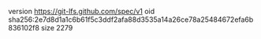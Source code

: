 version https://git-lfs.github.com/spec/v1
oid sha256:2e7d8d1a1c6b61f5c3ddf2afa88d3535a14a26ce78a25484672efa6b836102f8
size 2279
